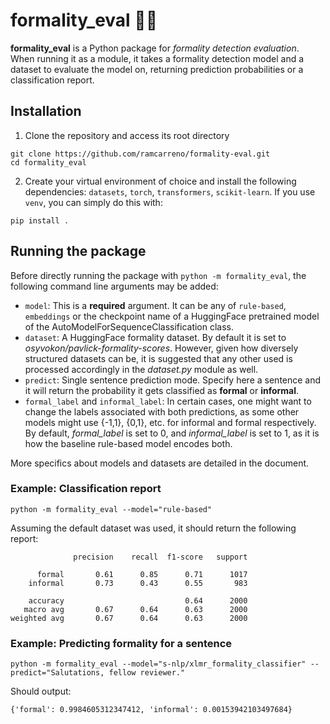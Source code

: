 # formality_eval 🤵🔎

**formality_eval** is a Python package for _formality detection evaluation_. When running it as a module, it takes a 
formality detection model and a dataset to evaluate the model on, returning prediction probabilities or a classification 
report. 

## Installation

1. Clone the repository and access its root directory
```
git clone https://github.com/ramcarreno/formality-eval.git
cd formality_eval
```
2. Create your virtual environment of choice and install the following dependencies: `datasets`, `torch`, 
`transformers`, `scikit-learn`. If you use `venv`, you can simply do this with:
```
pip install .
```

## Running the package
Before directly running the package with `python -m formality_eval`, the following command line arguments may be added:

- `model`:  This is a **required** argument. It can be any of `rule-based`, `embeddings` or the checkpoint name of a 
HuggingFace pretrained model of the AutoModelForSequenceClassification class.
- `dataset`: A HuggingFace formality dataset. By default it is set to _osyvokon/pavlick-formality-scores_. However, 
given how diversely structured datasets can be, it is suggested that any other used is processed accordingly in the 
_dataset.py_ module as well.
- `predict`: Single sentence prediction mode. Specify here a sentence and it will return the probability it gets
classified as **formal** or **informal**.
- `formal_label` and `informal_label`: In certain cases, one might want to change the labels associated with both
predictions, as some other models might use {-1,1}, {0,1}, etc. for informal and formal respectively. By default, 
_formal_label_ is set to 0, and _informal_label_ is set to 1, as it is how the baseline rule-based model encodes 
both.

More specifics about models and datasets are detailed in the document.

### Example: Classification report
```
python -m formality_eval --model="rule-based"
```
Assuming the default dataset was used, it should return the following report:
```
              precision    recall  f1-score   support

      formal       0.61      0.85      0.71      1017
    informal       0.73      0.43      0.55       983

    accuracy                           0.64      2000
   macro avg       0.67      0.64      0.63      2000
weighted avg       0.67      0.64      0.63      2000
```
### Example: Predicting formality for a sentence
```
python -m formality_eval --model="s-nlp/xlmr_formality_classifier" --predict="Salutations, fellow reviewer."
```
Should output:
```
{'formal': 0.9984605312347412, 'informal': 0.00153942103497684}
```